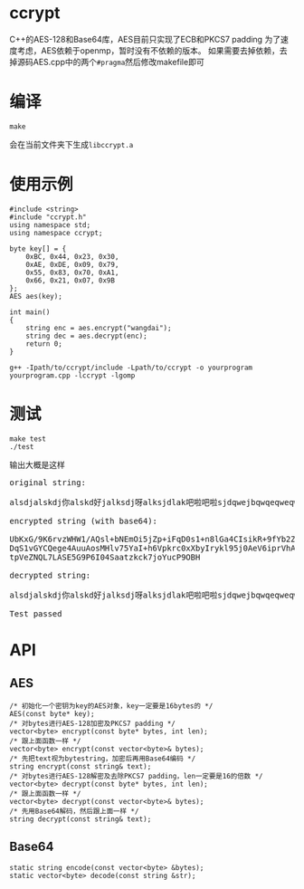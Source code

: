 # ccrypt

C++的AES-128和Base64库，AES目前只实现了ECB和PKCS7 padding
为了速度考虑，AES依赖于openmp，暂时没有不依赖的版本。
如果需要去掉依赖，去掉源码AES.cpp中的两个`#pragma`然后修改makefile即可

# 编译

```
make
```
会在当前文件夹下生成`libccrypt.a`

# 使用示例

```
#include <string>
#include "ccrypt.h"
using namespace std;
using namespace ccrypt;

byte key[] = {
    0xBC, 0x44, 0x23, 0x30,
    0xAE, 0xDE, 0x09, 0x79,
    0x55, 0x83, 0x70, 0xA1,
    0x66, 0x21, 0x07, 0x9B
};
AES aes(key);

int main()
{
    string enc = aes.encrypt("wangdai");
    string dec = aes.decrypt(enc);
    return 0;
}
```

```
g++ -Ipath/to/ccrypt/include -Lpath/to/ccrypt -o yourprogram yourprogram.cpp -lccrypt -lgomp
```

# 测试

```
make test
./test
```

输出大概是这样

<pre>
original string:

alsdjalskdj你alskd好jalksdj呀alksjdlak吧啦吧啦sjdqwejbqwqeqweqweqwescvfv]'f[pb]bl]-30=13-rodsk asdfj qw3    wkjeb12348214

encrypted string (with base64):

UbKxG/9K6rvzWHW1/AQsl+bNEmOi5jZp+iFqD0s1+n8lGa4CIsikR+9fYb2Zq36c0dFsZpzwWYL9
DqS1vGYCQege4AuuAosMHlv75YaI+h6Vpkrc0xXbyIrykl95j0AeV6iprVhAFcpm+N02At1WdS//
tpVeZNQL7LASE5G9P6I04Saatzkck7joYucP9OBH

decrypted string:

alsdjalskdj你alskd好jalksdj呀alksjdlak吧啦吧啦sjdqwejbqwqeqweqweqwescvfv]'f[pb]bl]-30=13-rodsk asdfj qw3    wkjeb12348214

Test passed
</pre>

# API

## AES

```
/* 初始化一个密钥为key的AES对象，key一定要是16bytes的 */
AES(const byte* key);
/* 对bytes进行AES-128加密及PKCS7 padding */
vector<byte> encrypt(const byte* bytes, int len);
/* 跟上面函数一样 */
vector<byte> encrypt(const vector<byte>& bytes);
/* 先把text视为bytestring，加密后再用Base64编码 */
string encrypt(const string& text);
/* 对bytes进行AES-128解密及去除PKCS7 padding，len一定要是16的倍数 */
vector<byte> decrypt(const byte* bytes, int len);
/* 跟上面函数一样 */
vector<byte> decrypt(const vector<byte>& bytes);
/* 先用Base64解码，然后跟上面一样 */
string decrypt(const string& text);
```

## Base64

```
static string encode(const vector<byte> &bytes);
static vector<byte> decode(const string &str);
```
